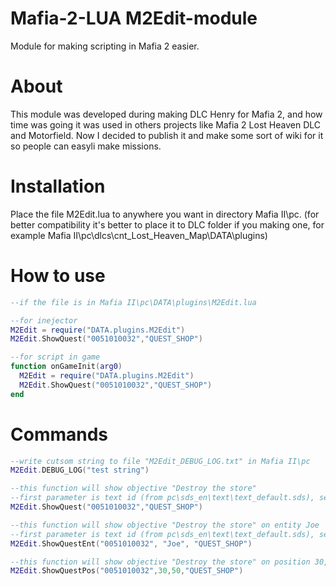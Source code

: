 # Mafia-2-LUA M2Edit-module
Module for making scripting in Mafia 2 easier.

# About
This module was developed during making DLC Henry for Mafia 2, and how time was going it was used in others projects like Mafia 2 Lost Heaven DLC and Motorfield. Now I decided to publish it and make some sort of wiki for it so people can easyli make missions.

# Installation
Place the file M2Edit.lua to anywhere you want in directory Mafia II\pc. (for better compatibility it's better to place it to DLC folder if you making one, for example Mafia II\pc\dlcs\cnt_Lost_Heaven_Map\DATA\plugins)

# How to use
```lua
--if the file is in Mafia II\pc\DATA\plugins\M2Edit.lua

--for inejector
M2Edit = require("DATA.plugins.M2Edit")
M2Edit.ShowQuest("0051010032","QUEST_SHOP")

--for script in game
function onGameInit(arg0)
  M2Edit = require("DATA.plugins.M2Edit")
  M2Edit.ShowQuest("0051010032","QUEST_SHOP")
end
```

# Commands
```lua
--write cutsom string to file "M2Edit_DEBUG_LOG.txt" in Mafia II\pc
M2Edit.DEBUG_LOG("test string")

--this function will show objective "Destroy the store"
--first parameter is text id (from pc\sds_en\text\text_default.sds), second one is name of the quest defined by user.
M2Edit.ShowQuest("0051010032","QUEST_SHOP")

--this function will show objective "Destroy the store" on entity Joe
--first parameter is text id (from pc\sds_en\text\text_default.sds), second one is name of the entity (from actor file) third one is name of the quest defined by user.
M2Edit.ShowQuestEnt("0051010032", "Joe", "QUEST_SHOP")

--this function will show objective "Destroy the store" on position 30, 50
M2Edit.ShowQuestPos("0051010032",30,50,"QUEST_SHOP")
```
